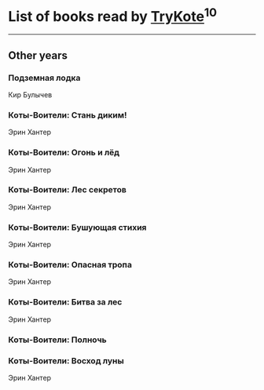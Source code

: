 # List of books read by [TryKote](http://vk.com/id145737651)<sup>10</sup>
---

## Other years

### Подземная лодка
Кир Булычев


### Коты-Воители: Стань диким!
Эрин Хантер


### Коты-Воители: Огонь и лёд
Эрин Хантер


### Коты-Воители: Лес секретов
Эрин Хантер


### Коты-Воители: Бушующая стихия
Эрин Хантер


### Коты-Воители: Опасная тропа
Эрин Хантер


### Коты-Воители: Битва за лес
Эрин Хантер


### Коты-Воители: Полночь


### Коты-Воители: Восход луны
Эрин Хантер





